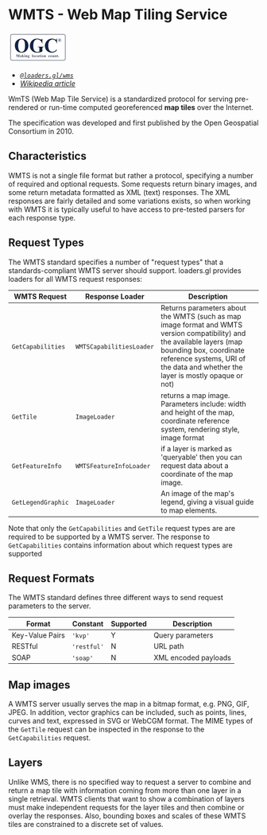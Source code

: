 # WMTS - Web Map Tiling Service

![ogc-logo](../../../images/logos/ogc-logo-60.png)

- *[`@loaders.gl/wms`](/docs/modules/wms)*
- *[Wikipedia article](https://en.wikipedia.org/wiki/Web_Map_Tile_Service)*

WmTS (Web Map Tile Service) is a standardized protocol for serving pre-rendered or run-time computed georeferenced **map tiles** over the Internet.

The specification was developed and first published by the Open Geospatial Consortium in 2010.

## Characteristics

WMTS is not a single file format but rather a protocol, specifying a number of required and optional requests. Some requests return binary images, and some return metadata formatted as XML (text) responses. The XML responses are fairly detailed and some variations exists, so when working with WMTS it is typically useful to have access to pre-tested parsers for each response type.

## Request Types

The WMTS standard specifies a number of "request types" that a standards-compliant WMTS server should support. loaders.gl provides loaders for all WMTS request responses:

| **WMTS Request**   | **Response Loader**      | **Description**                                                                                                                                                                                                                      |
| ------------------ | ------------------------ | ------------------------------------------------------------------------------------------------------------------------------------------------------------------------------------------------------------------------------------ |
| `GetCapabilities`  | `WMTSCapabilitiesLoader` | Returns parameters about the WMTS (such as map image format and WMTS version compatibility) and the available layers (map bounding box, coordinate reference systems, URI of the data and whether the layer is mostly opaque or not) |
| `GetTile`          | `ImageLoader`            | returns a map image. Parameters include: width and height of the map, coordinate reference system, rendering style, image format                                                                                                     |
| `GetFeatureInfo`   | `WMTSFeatureInfoLoader`  | if a layer is marked as 'queryable' then you can request data about a coordinate of the map image.                                                                                                                                   |
| `GetLegendGraphic` | `ImageLoader`            | An image of the map's legend, giving a visual guide to map elements.                                                                                                                                                                 |

Note that only the `GetCapabilities` and `GetTile` request types are are required to be supported by a WMTS server. The response to `GetCapabilities` contains information about which request types are supported

## Request Formats

The WMTS standard defines three different ways to send request parameters to the server.

| Format          | Constant    | Supported | Description          |
| --------------- | ----------- | --------- | -------------------- |
| Key-Value Pairs | `'kvp'`     | Y         | Query parameters     |
| RESTful         | `'restful'` | N         | URL path             |
| SOAP            | `'soap'`    | N         | XML encoded payloads |

## Map images

A WMTS server usually serves the map in a bitmap format, e.g. PNG, GIF, JPEG. In addition, vector graphics can be included, such as points, lines, curves and text, expressed in SVG or WebCGM format. The MIME types of the `GetTile` request can be inspected in the response to the `GetCapabilities` request.

## Layers

Unlike WMS, there is no specified way to request a server to combine and return a map tile with information coming from more than one layer in a single retrieval. WMTS clients that want to show a combination of layers must make independent requests for the layer tiles and then combine or overlay the responses. Also, bounding boxes and scales of these WMTS tiles are constrained to a discrete set of values.

